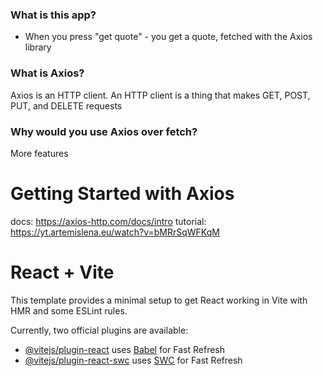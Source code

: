 ### What is this app?

- When you press "get quote" - you get a quote, fetched with the Axios library

### What is Axios?

Axios is an HTTP client. An HTTP client is a thing that makes GET, POST, PUT, and DELETE requests

### Why would you use Axios over fetch?

More features

# Getting Started with Axios

docs: https://axios-http.com/docs/intro
tutorial: https://yt.artemislena.eu/watch?v=bMRrSqWFKqM

# React + Vite

This template provides a minimal setup to get React working in Vite with HMR and some ESLint rules.

Currently, two official plugins are available:

- [@vitejs/plugin-react](https://github.com/vitejs/vite-plugin-react/blob/main/packages/plugin-react/README.md) uses [Babel](https://babeljs.io/) for Fast Refresh
- [@vitejs/plugin-react-swc](https://github.com/vitejs/vite-plugin-react-swc) uses [SWC](https://swc.rs/) for Fast Refresh
